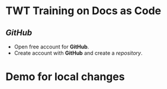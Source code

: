 # TWT Training on Docs as Code
## _GitHub_
- Open free account for **GitHub**.
- Create account with **GitHub** and create a _repository_.

# Demo for local changes
